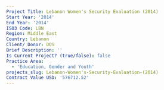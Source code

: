 ```yaml
---
Project Title: Lebanon Women's Security Evaluation (2014)
Start Year: '2014'
End Year: '2014'
ISO3 Code: LBN
Region: Middle East
Country: Lebanon
Client/ Donor: DOS
Brief Description: ''
Is Current Project? (true/false): false
Practice Area:
  - 'Education, Gender and Youth'
projects_slug: Lebanon-Women's-Security-Evaluation-(2014)
Contract Value USD: '576712.52'
---
```

